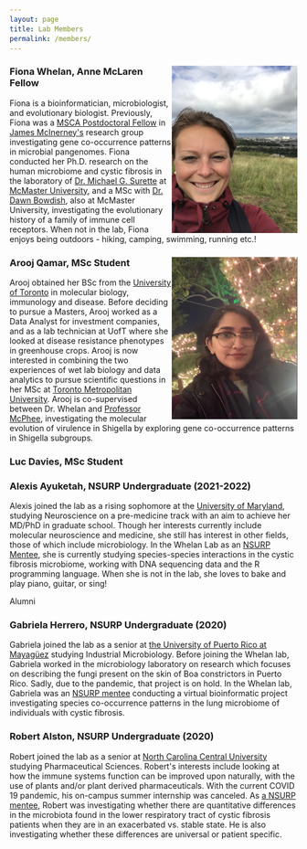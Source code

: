 ```yaml
---
layout: page
title: Lab Members
permalink: /members/
---
```


<div id="content">
<img align = "right" src="/assets/images/members/Fiona-Picture.jpg" alt="drawing" width="220"/>
<h3><b>Fiona Whelan, Anne McLaren Fellow</b></h3>

Fiona is a bioinformatician, microbiologist, and evolutionary biologist. Previously, Fiona was a <a href="https://ec.europa.eu/research/mariecurieactions/actions/individual-fellowships_en">MSCA Postdoctoral Fellow</a> in <a href="http://mcinerneylab.com/">James McInerney's</a> research group investigating gene co-occurrence patterns in microbial pangenomes. Fiona conducted her Ph.D. research on the human microbiome and cystic fibrosis in the laboratory of <a href="http://surettelab.ca/">Dr. Michael G. Surette</a> at <a href="http://mcmaster.ca/">McMaster University</a>, and a MSc with <a href="http://bowdish.ca/">Dr. Dawn Bowdish</a>, also at McMaster University, investigating the evolutionary history of a family of immune cell receptors. When not in the lab, Fiona enjoys being outdoors - hiking, camping, swimming, running etc.!
</div>

<div id="content">
<img align="right" src="/assets/images/members/Arooj-Picture.jpg" alt="drawing" width="220"/>
<h3><b>Arooj Qamar, MSc Student</b></h3>

Arooj obtained her BSc from the <a href="https://www.utoronto.ca/">University of Toronto</a> in molecular biology, immunology and disease. Before deciding to pursue a Masters, Arooj worked as a Data Analyst for investment companies, and as a lab technician at UofT where she looked at disease resistance phenotypes in greenhouse crops. Arooj is now interested in combining the two experiences of wet lab biology and data analytics to pursue scientific questions in her MSc at <a href="https://www.ryerson.ca/">Toronto Metropolitan University</a>. Arooj is co-supervised between Dr. Whelan and <a href="http://www.mcpheelab.ca/lab/">Professor McPhee</a>, investigating the molecular evolution of virulence in Shigella by exploring gene co-occurrence patterns in Shigella subgroups.
</div>

<div id="content">
<h3><b>Luc Davies, MSc Student</b></h3>
</div>

<div id="content">
<h3><b>Alexis Ayuketah, NSURP Undergraduate (2021-2022)</b></h3>

Alexis joined the lab as a rising sophomore at the <a href="https://www.umd.edu/">University of Maryland</a>, studying Neuroscience on a pre-medicine track with an aim to achieve her MD/PhD in graduate school. Though her interests currently include molecular neuroscience and medicine, she still has interest in other fields, those of which include microbiology. In the Whelan Lab as an <a href="https://nsurp.org/">NSURP Mentee</a>, she is currently studying species-species interactions in the cystic fibrosis microbiome, working with DNA sequencing data and the R programming language. When she is not in the lab, she loves to bake and play piano, guitar, or sing!
</div>

<div class="separator">Alumni</div>

<div id="content">
<h3><b>Gabriela Herrero, NSURP Undergraduate (2020)</b></h3>

Gabriela joined the lab as a senior at <a href="https://www.uprm.edu/portada/">the University of Puerto Rico at Mayagüez</a> studying Industrial Microbiology. Before joining the Whelan lab, Gabriela worked in the microbiology laboratory on research which focuses on describing the fungi present on the skin of Boa constrictors in Puerto Rico. Sadly, due to the pandemic, that project is on hold. In the Whelan lab, Gabriela was an <a href="https://nsurp.org/">NSURP mentee</a> conducting a virtual bioinformatic project investigating species co-occurrence patterns in the lung microbiome of individuals with cystic fibrosis.
</div>

<div id="content">
<h3><b>Robert Alston, NSURP Undergraduate (2020)</b></h3>

Robert joined the lab as a senior at <a href="https://www.nccu.edu/">North Carolina Central University</a> studying Pharmaceutical Sciences.  Robert's interests include looking at how the immune systems function can be improved upon naturally, with the use of plants and/or plant derived pharmaceuticals.  With the current COVID 19 pandemic, his on-campus summer internship was canceled.  As <a href="https://nsurp.org/">a NSURP mentee</a>, Robert was investigating whether there are quantitative differences in the microbiota found in the lower respiratory tract of cystic fibrosis patients when they are in an exacerbated vs. stable state.  He is also investigating whether these differences are universal or patient specific.
</div>
